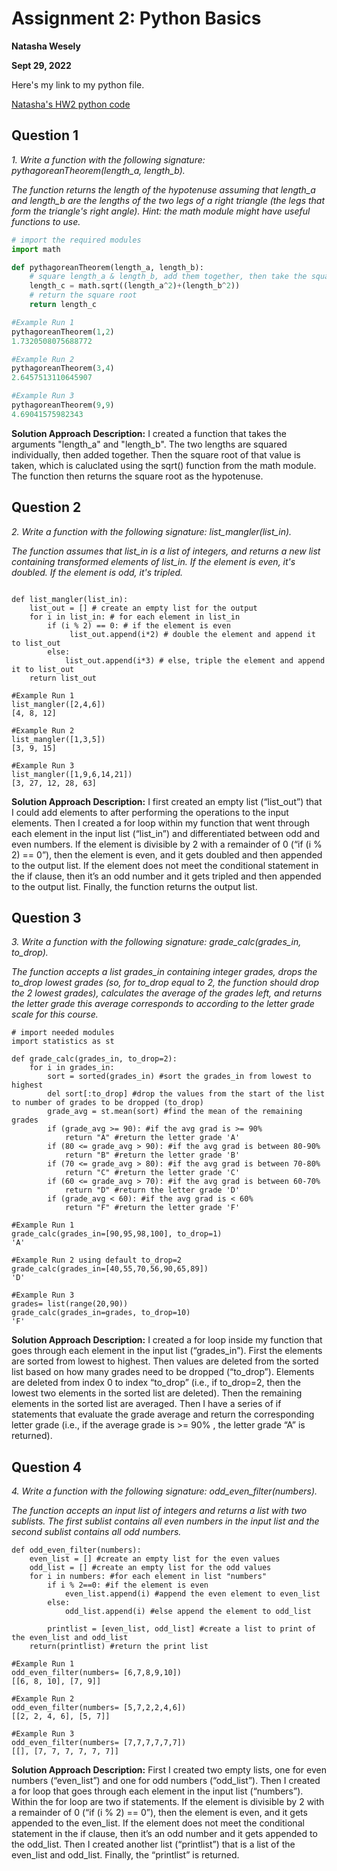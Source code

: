 # Assignment 2: Python Basics

**Natasha Wesely**

**Sept 29, 2022**

Here's my link to my python file.

[Natasha's HW2 python code](code/INF502_HW2.py)


## Question 1

*1. Write a function with the following signature: pythagoreanTheorem(length_a, length_b).*

*The function returns the length of the hypotenuse assuming that length_a and length_b are the lengths of the two legs of a right triangle (the legs that form the triangle's right angle). Hint: the math module might have useful functions to use.*

```python
# import the required modules
import math

def pythagoreanTheorem(length_a, length_b):
    # square length_a & length_b, add them together, then take the square root
    length_c = math.sqrt((length_a^2)+(length_b^2)) 
    # return the square root
    return length_c 

#Example Run 1
pythagoreanTheorem(1,2)
1.7320508075688772

#Example Run 2
pythagoreanTheorem(3,4)
2.6457513110645907

#Example Run 3
pythagoreanTheorem(9,9)
4.69041575982343
```

**Solution Approach Description:** I created a function that takes the arguments "length_a" and "length_b". The two lengths are squared individually, then added together. Then the square root of that value is taken, which is caluclated using the sqrt() function from the math module. The function then returns the square root as the hypotenuse.

## Question 2

*2. Write a function with the following signature: list_mangler(list_in).*

*The function assumes that list_in is a list of integers, and returns a new list containing transformed elements of list_in. If the element is even, it's doubled. If the element is odd, it's tripled.*

```

def list_mangler(list_in):
    list_out = [] # create an empty list for the output
    for i in list_in: # for each element in list_in
        if (i % 2) == 0: # if the element is even
             list_out.append(i*2) # double the element and append it to list_out
        else:
            list_out.append(i*3) # else, triple the element and append it to list_out
    return list_out 

#Example Run 1
list_mangler([2,4,6]) 
[4, 8, 12]

#Example Run 2
list_mangler([1,3,5])
[3, 9, 15]

#Example Run 3
list_mangler([1,9,6,14,21])
[3, 27, 12, 28, 63]
```

**Solution Approach Description:** I first created an empty list (“list_out”) that I could add elements to after performing the operations to the input elements. Then I created a for loop within my function that went through each element in the input list (“list_in”) and differentiated between odd and even numbers. If the element is divisible by 2 with a remainder of 0 (“if (i % 2) == 0”), then the element is even, and it gets doubled and then appended to the output list. If the element does not meet the conditional statement in the if clause, then it’s an odd number and it gets tripled and then appended to the output list. Finally, the function returns the output list.


## Question 3

*3. Write a function with the following signature: grade_calc(grades_in, to_drop).*

*The function accepts a list grades_in containing integer grades, drops the to_drop lowest grades (so, for to_drop equal to 2, the function should drop the 2 lowest grades), calculates the average of the grades left, and returns the letter grade this average corresponds to according to the letter grade scale for this course.*

```
# import needed modules
import statistics as st

def grade_calc(grades_in, to_drop=2):
    for i in grades_in:
        sort = sorted(grades_in) #sort the grades_in from lowest to highest
        del sort[:to_drop] #drop the values from the start of the list to number of grades to be dropped (to_drop)
        grade_avg = st.mean(sort) #find the mean of the remaining grades
        if (grade_avg >= 90): #if the avg grad is >= 90%
            return "A" #return the letter grade 'A'
        if (80 <= grade_avg > 90): #if the avg grad is between 80-90%
            return "B" #return the letter grade 'B'
        if (70 <= grade_avg > 80): #if the avg grad is between 70-80%
            return "C" #return the letter grade 'C'
        if (60 <= grade_avg > 70): #if the avg grad is between 60-70%
            return "D" #return the letter grade 'D'
        if (grade_avg < 60): #if the avg grad is < 60%
            return "F" #return the letter grade 'F'

#Example Run 1
grade_calc(grades_in=[90,95,98,100], to_drop=1)
'A'

#Example Run 2 using default to_drop=2
grade_calc(grades_in=[40,55,70,56,90,65,89])
'D'

#Example Run 3
grades= list(range(20,90))
grade_calc(grades_in=grades, to_drop=10)
'F'
```

**Solution Approach Description:** I created a for loop inside my function that goes through each element in the input list (“grades_in”). First the elements are sorted from lowest to highest. Then values are deleted from the sorted list based on how many grades need to be dropped (“to_drop”). Elements are deleted from index 0 to index “to_drop” (i.e., if to_drop=2, then the lowest two elements in the sorted list are deleted). Then the remaining elements in the sorted list are averaged. Then I have a series of if statements that evaluate the grade average and return the corresponding letter grade (i.e., if the average grade is >= 90% , the letter grade “A” is returned).

## Question 4

*4. Write a function with the following signature: odd_even_filter(numbers).*

*The function accepts an input list of integers and returns a list with two sublists. The first sublist contains all even numbers in the input list and the second sublist contains all odd numbers.*

```
def odd_even_filter(numbers):
    even_list = [] #create an empty list for the even values
    odd_list = [] #create an empty list for the odd values
    for i in numbers: #for each element in list "numbers"
        if i % 2==0: #if the element is even
            even_list.append(i) #append the even element to even_list
        else:
            odd_list.append(i) #else append the element to odd_list
                
        printlist = [even_list, odd_list] #create a list to print of the even_list and odd_list
    return(printlist) #return the print list

#Example Run 1
odd_even_filter(numbers= [6,7,8,9,10])
[[6, 8, 10], [7, 9]]

#Example Run 2
odd_even_filter(numbers= [5,7,2,2,4,6])
[[2, 2, 4, 6], [5, 7]]

#Example Run 3
odd_even_filter(numbers= [7,7,7,7,7,7])
[[], [7, 7, 7, 7, 7, 7]]
```

**Solution Approach Description:** First I created two empty lists, one for even numbers (“even_list”) and one for odd numbers (“odd_list”). Then I created a for loop that goes through each element in the input list (“numbers”). Within the for loop are two if statements. If the element is divisible by 2 with a remainder of 0 (“if (i % 2) == 0”), then the element is even, and it gets appended to the even_list. If the element does not meet the conditional statement in the if clause, then it’s an odd number and it gets appended to the odd_list. Then I created another list (“printlist”) that is a list of the even_list and odd_list. Finally, the “printlist” is returned.
